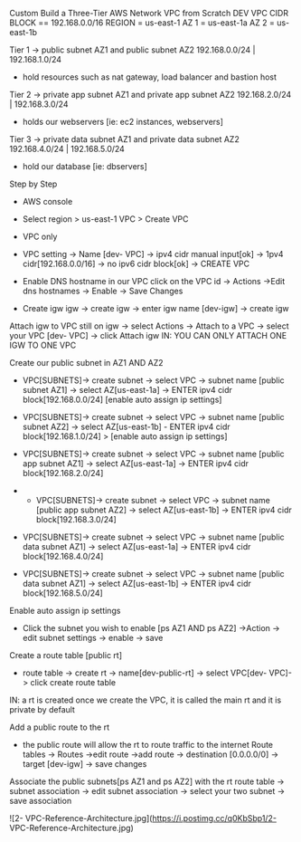 Custom Build a Three-Tier AWS Network  VPC from Scratch
DEV  VPC CIDR BLOCK == 192.168.0.0/16
REGION = us-east-1
AZ 1 = us-east-1a
AZ 2 = us-east-1b

Tier 1 -> public subnet AZ1 and public subnet AZ2
          192.168.0.0/24     |    192.168.1.0/24 

- hold resources such as nat gateway, load balancer and  bastion host

Tier 2 -> private app subnet AZ1 and private app subnet AZ2
          192.168.2.0/24      |         192.168.3.0/24 

- holds our webservers [ie: ec2 instances, webservers]

Tier 3 -> private data subnet AZ1 and private data subnet AZ2
          192.168.4.0/24       |        192.168.5.0/24 

- hold our database [ie: dbservers]


Step by Step 
- AWS console
- Select region > us-east-1
 VPC > Create VPC
-  VPC only
-  VPC setting -> Name [dev- VPC] -> ipv4 cidr manual input[ok] -> 1pv4 cidr[192.168.0.0/16] -> no ipv6 cidr block[ok] -> CREATE  VPC

- Enable DNS hostname in our  VPC
click on the  VPC id -> Actions ->Edit dns hostnames -> Enable -> Save Changes

- Create igw
igw -> create igw -> enter igw name [dev-igw] -> create igw

Attach igw to  VPC
still on igw -> select Actions -> Attach to a  VPC -> select your  VPC [dev- VPC] -> click Attach igw
IN: YOU CAN ONLY ATTACH ONE IGW TO ONE  VPC

Create our public subnet in AZ1 AND AZ2
-  VPC[SUBNETS]-> create subnet -> select  VPC -> subnet name [public subnet AZ1] -> select AZ[us-east-1a] -> ENTER ipv4 cidr block[192.168.0.0/24]
[enable auto assign ip settings]

-  VPC[SUBNETS]-> create subnet -> select  VPC -> subnet name [public subnet AZ2] -> select AZ[us-east-1b] - ENTER ipv4 cidr block[192.168.1.0/24] > [enable auto assign ip settings]


-  VPC[SUBNETS]-> create subnet -> select  VPC -> subnet name [public app subnet AZ1] -> select AZ[us-east-1a] -> ENTER ipv4 cidr block[192.168.2.0/24]

- - VPC[SUBNETS]-> create subnet -> select  VPC -> subnet name [public app subnet AZ2] -> select AZ[us-east-1b] -> ENTER ipv4 cidr block[192.168.3.0/24]

-  VPC[SUBNETS]-> create subnet -> select  VPC -> subnet name [public data subnet AZ1] -> select AZ[us-east-1a] -> ENTER ipv4 cidr block[192.168.4.0/24]

-  VPC[SUBNETS]-> create subnet -> select  VPC -> subnet name [public data subnet AZ1] -> select AZ[us-east-1b] -> ENTER ipv4 cidr block[192.168.5.0/24]

Enable auto assign ip settings
- Click the subnet you wish to enable [ps AZ1 AND ps AZ2] ->Action -> edit subnet settings -> enable -> save

Create a route table [public rt]
- route table -> create rt -> name[dev-public-rt] -> select  VPC[dev- VPC]-> click create route table

IN: a rt is created once we create the  VPC, it is called the main rt and it is private by default

Add a public route to the rt
- the public route will allow the rt to route traffic to the internet
Route tables -> Routes ->edit route ->add route -> destination [0.0.0.0/0] -> target [dev-igw] -> save changes

Associate the public subnets[ps AZ1 and ps AZ2] with the rt
route table -> subnet association -> edit subnet association -> select your two subnet -> save association



![2- VPC-Reference-Architecture.jpg](https://i.postimg.cc/q0KbSbp1/2- VPC-Reference-Architecture.jpg)